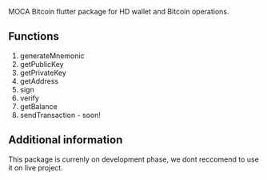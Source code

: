 MOCA Bitcoin flutter package for HD wallet and Bitcoin operations.

## Functions

1) generateMnemonic
2) getPublicKey
3) getPrivateKey
4) getAddress
5) sign
6) verify
7) getBalance
8) sendTransaction - soon!

## Additional information

This package is currenly on development phase, we dont reccomend to use it on live project.
